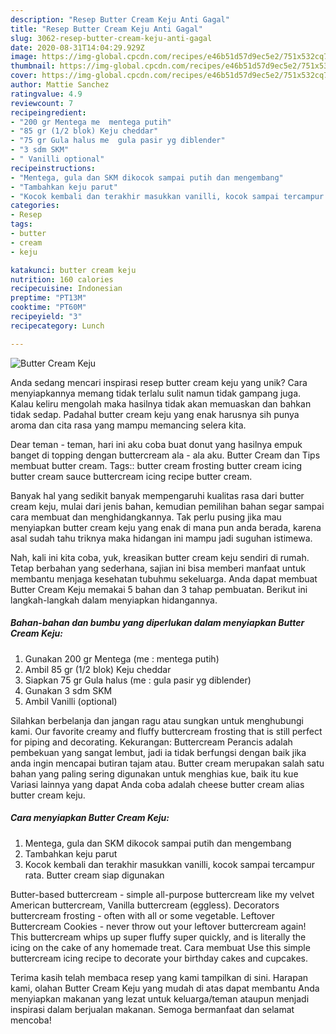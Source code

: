 ```yaml
---
description: "Resep Butter Cream Keju Anti Gagal"
title: "Resep Butter Cream Keju Anti Gagal"
slug: 3062-resep-butter-cream-keju-anti-gagal
date: 2020-08-31T14:04:29.929Z
image: https://img-global.cpcdn.com/recipes/e46b51d57d9ec5e2/751x532cq70/butter-cream-keju-foto-resep-utama.jpg
thumbnail: https://img-global.cpcdn.com/recipes/e46b51d57d9ec5e2/751x532cq70/butter-cream-keju-foto-resep-utama.jpg
cover: https://img-global.cpcdn.com/recipes/e46b51d57d9ec5e2/751x532cq70/butter-cream-keju-foto-resep-utama.jpg
author: Mattie Sanchez
ratingvalue: 4.9
reviewcount: 7
recipeingredient:
- "200 gr Mentega me  mentega putih"
- "85 gr (1/2 blok) Keju cheddar"
- "75 gr Gula halus me  gula pasir yg diblender"
- "3 sdm SKM"
- " Vanilli optional"
recipeinstructions:
- "Mentega, gula dan SKM dikocok sampai putih dan mengembang"
- "Tambahkan keju parut"
- "Kocok kembali dan terakhir masukkan vanilli, kocok sampai tercampur rata. Butter cream siap digunakan"
categories:
- Resep
tags:
- butter
- cream
- keju

katakunci: butter cream keju 
nutrition: 160 calories
recipecuisine: Indonesian
preptime: "PT13M"
cooktime: "PT60M"
recipeyield: "3"
recipecategory: Lunch

---
```



![Butter Cream Keju](https://img-global.cpcdn.com/recipes/e46b51d57d9ec5e2/751x532cq70/butter-cream-keju-foto-resep-utama.jpg)

Anda sedang mencari inspirasi resep butter cream keju yang unik? Cara menyiapkannya memang tidak terlalu sulit namun tidak gampang juga. Kalau keliru mengolah maka hasilnya tidak akan memuaskan dan bahkan tidak sedap. Padahal butter cream keju yang enak harusnya sih punya aroma dan cita rasa yang mampu memancing selera kita.

Dear teman - teman, hari ini aku coba buat donut yang hasilnya empuk banget di topping dengan buttercream ala - ala aku. Butter Cream dan Tips membuat butter cream. Tags:: butter cream frosting butter cream icing butter cream sauce buttercream icing recipe butter cream.

Banyak hal yang sedikit banyak mempengaruhi kualitas rasa dari butter cream keju, mulai dari jenis bahan, kemudian pemilihan bahan segar sampai cara membuat dan menghidangkannya. Tak perlu pusing jika mau menyiapkan butter cream keju yang enak di mana pun anda berada, karena asal sudah tahu triknya maka hidangan ini mampu jadi suguhan istimewa.


Nah, kali ini kita coba, yuk, kreasikan butter cream keju sendiri di rumah. Tetap berbahan yang sederhana, sajian ini bisa memberi manfaat untuk membantu menjaga kesehatan tubuhmu sekeluarga. Anda dapat membuat Butter Cream Keju memakai 5 bahan dan 3 tahap pembuatan. Berikut ini langkah-langkah dalam menyiapkan hidangannya.

<!--inarticleads1-->

##### Bahan-bahan dan bumbu yang diperlukan dalam menyiapkan Butter Cream Keju:

1. Gunakan 200 gr Mentega (me : mentega putih)
1. Ambil 85 gr (1/2 blok) Keju cheddar
1. Siapkan 75 gr Gula halus (me : gula pasir yg diblender)
1. Gunakan 3 sdm SKM
1. Ambil  Vanilli (optional)


Silahkan berbelanja dan jangan ragu atau sungkan untuk menghubungi kami. Our favorite creamy and fluffy buttercream frosting that is still perfect for piping and decorating. Kekurangan: Buttercream Perancis adalah pembekuan yang sangat lembut, jadi ia tidak berfungsi dengan baik jika anda ingin mencapai butiran tajam atau. Butter cream merupakan salah satu bahan yang paling sering digunakan untuk menghias kue, baik itu kue Variasi lainnya yang dapat Anda coba adalah cheese butter cream alias butter cream keju. 

<!--inarticleads2-->

##### Cara menyiapkan Butter Cream Keju:

1. Mentega, gula dan SKM dikocok sampai putih dan mengembang
1. Tambahkan keju parut
1. Kocok kembali dan terakhir masukkan vanilli, kocok sampai tercampur rata. Butter cream siap digunakan


Butter-based buttercream - simple all-purpose buttercream like my velvet American buttercream, Vanilla buttercream (eggless). Decorators buttercream frosting - often with all or some vegetable. Leftover Buttercream Cookies - never throw out your leftover buttercream again! This buttercream whips up super fluffy super quickly, and is literally the icing on the cake of any homemade treat. Cara membuat Use this simple buttercream icing recipe to decorate your birthday cakes and cupcakes. 

Terima kasih telah membaca resep yang kami tampilkan di sini. Harapan kami, olahan Butter Cream Keju yang mudah di atas dapat membantu Anda menyiapkan makanan yang lezat untuk keluarga/teman ataupun menjadi inspirasi dalam berjualan makanan. Semoga bermanfaat dan selamat mencoba!

